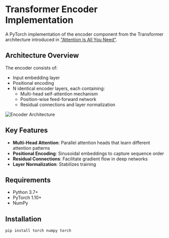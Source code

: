# Transformer Encoder Implementation

A PyTorch implementation of the encoder component from the Transformer architecture introduced in ["Attention Is All You Need"](https://arxiv.org/abs/1706.03762).

## Architecture Overview

The encoder consists of:
- Input embedding layer
- Positional encoding
- N identical encoder layers, each containing:
  - Multi-head self-attention mechanism
  - Position-wise feed-forward network
  - Residual connections and layer normalization

![Encoder Architecture](https://miro.medium.com/v2/resize:fit:1400/1*BHzGVskWGS_3jEcYYi6miQ.png)

## Key Features

- **Multi-Head Attention**: Parallel attention heads that learn different attention patterns
- **Positional Encoding**: Sinusoidal embeddings to capture sequence order
- **Residual Connections**: Facilitate gradient flow in deep networks
- **Layer Normalization**: Stabilizes training

## Requirements

- Python 3.7+
- PyTorch 1.10+
- NumPy

## Installation

```bash
pip install torch numpy torch
